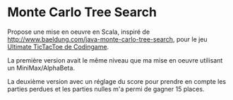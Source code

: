 # Monte Carlo Tree Search

Propose une mise en oeuvre en Scala, inspiré de <http://www.baeldung.com/java-monte-carlo-tree-search>,
pour le jeu [Ultimate TicTacToe de Codingame](https://www.codingame.com/multiplayer/bot-programming/tic-tac-toe).

La première version avait le même niveau que ma mise en oeuvre utilisant un MiniMax/AlphaBeta.

La deuxième version avec un réglage du score pour prendre en compte les parties perdues et les parties nulles 
m'a permi de gagner 15 places.